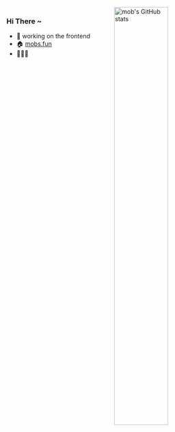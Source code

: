 <img align="right" alt="mob's GitHub stats"  width="50%" src="https://github-readme-stats.vercel.app/api?username=Akiyamaminami&theme=vue&show_icons=true&count_private=true&hide=stars&hide_border=true">

### Hi There ~
- 🔨 working on the frontend
- 🏠 [mobs.fun](https://mobs.fun)
- 👻👻👻

<!-- <img align="left" alt="歡迎來我家玩" width="95px" height="120px" src="https://s2.loli.net/2022/06/26/a2t7fEPJbpTkVwY.png"> -->
